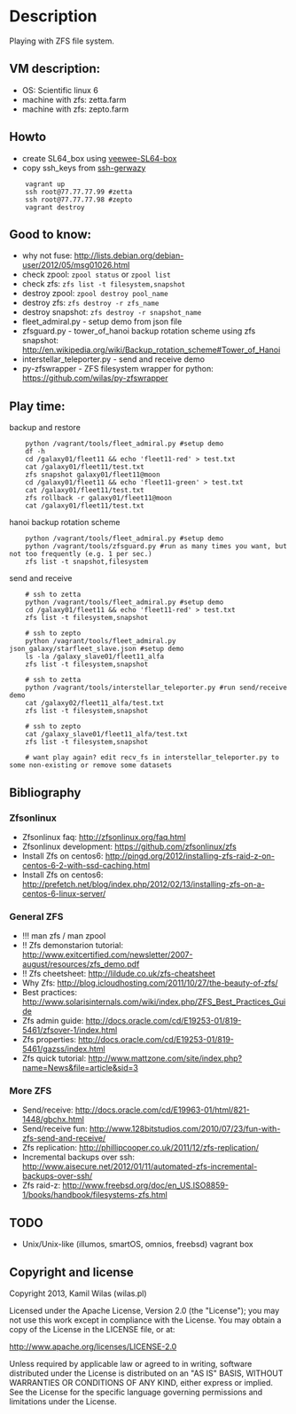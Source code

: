 # Description

Playing with ZFS file system.

## VM description:

 - OS: Scientific linux 6
 - machine with zfs: zetta.farm
 - machine with zfs: zepto.farm

## Howto

 - create SL64_box using [veewee-SL64-box](https://github.com/wilas/veewee-SL64-box)
 - copy ssh_keys from [ssh-gerwazy](https://github.com/wilas/ssh-gerwazy)

```
    vagrant up 
    ssh root@77.77.77.99 #zetta
    ssh root@77.77.77.98 #zepto
    vagrant destroy
```

## Good to know:

 - why not fuse: http://lists.debian.org/debian-user/2012/05/msg01026.html
 - check zpool: `zpool status` or `zpool list`
 - check zfs: `zfs list -t filesystem,snapshot`
 - destroy zpool: `zpool destroy pool_name`
 - destroy zfs: `zfs destroy -r zfs_name`
 - destroy snapshot: `zfs destroy -r snapshot_name`
 - fleet_admiral.py - setup demo from json file
 - zfsguard.py - tower_of_hanoi backup rotation scheme using zfs snapshot: http://en.wikipedia.org/wiki/Backup_rotation_scheme#Tower_of_Hanoi
 - interstellar_teleporter.py - send and receive demo
 - py-zfswrapper - ZFS filesystem wrapper for python: https://github.com/wilas/py-zfswrapper
 
## Play time:

backup and restore
```
    python /vagrant/tools/fleet_admiral.py #setup demo 
    df -h
    cd /galaxy01/fleet11 && echo 'fleet11-red' > test.txt
    cat /galaxy01/fleet11/test.txt
    zfs snapshot galaxy01/fleet11@moon
    cd /galaxy01/fleet11 && echo 'fleet11-green' > test.txt
    cat /galaxy01/fleet11/test.txt
    zfs rollback -r galaxy01/fleet11@moon
    cat /galaxy01/fleet11/test.txt
```

hanoi backup rotation scheme
```
    python /vagrant/tools/fleet_admiral.py #setup demo 
    python /vagrant/tools/zfsguard.py #run as many times you want, but not too frequently (e.g. 1 per sec.)
    zfs list -t snapshot,filesystem
```

send and receive
```
    # ssh to zetta
    python /vagrant/tools/fleet_admiral.py #setup demo
    cd /galaxy01/fleet11 && echo 'fleet11-red' > test.txt
    zfs list -t filesystem,snapshot
    
    # ssh to zepto
    python /vagrant/tools/fleet_admiral.py json_galaxy/starfleet_slave.json #setup demo
    ls -la /galaxy_slave01/fleet11_alfa
    zfs list -t filesystem,snapshot
    
    # ssh to zetta
    python /vagrant/tools/interstellar_teleporter.py #run send/receive demo
    cat /galaxy02/fleet11_alfa/test.txt
    zfs list -t filesystem,snapshot
    
    # ssh to zepto
    cat /galaxy_slave01/fleet11_alfa/test.txt
    zfs list -t filesystem,snapshot
    
    # want play again? edit recv_fs in interstellar_teleporter.py to some non-existing or remove some datasets
```

## Bibliography

### Zfsonlinux

 - Zfsonlinux faq: http://zfsonlinux.org/faq.html
 - Zfsonlinux development: https://github.com/zfsonlinux/zfs
 - Install Zfs on centos6: http://pingd.org/2012/installing-zfs-raid-z-on-centos-6-2-with-ssd-caching.html
 - Install Zfs on centos6: http://prefetch.net/blog/index.php/2012/02/13/installing-zfs-on-a-centos-6-linux-server/

### General ZFS

 - !!! man zfs / man zpool
 - !! Zfs demonstarion tutorial: http://www.exitcertified.com/newsletter/2007-august/resources/zfs_demo.pdf
 - !! Zfs cheetsheet: http://lildude.co.uk/zfs-cheatsheet
 - Why Zfs: http://blog.icloudhosting.com/2011/10/27/the-beauty-of-zfs/
 - Best practices: http://www.solarisinternals.com/wiki/index.php/ZFS_Best_Practices_Guide 
 - Zfs admin guide: http://docs.oracle.com/cd/E19253-01/819-5461/zfsover-1/index.html
 - Zfs properties: http://docs.oracle.com/cd/E19253-01/819-5461/gazss/index.html
 - Zfs quick tutorial: http://www.mattzone.com/site/index.php?name=News&file=article&sid=3

### More ZFS
 - Send/receive: http://docs.oracle.com/cd/E19963-01/html/821-1448/gbchx.html
 - Send/receive fun: http://www.128bitstudios.com/2010/07/23/fun-with-zfs-send-and-receive/
 - Zfs replication: http://phillipcooper.co.uk/2011/12/zfs-replication/
 - Incremental backups over ssh: http://www.aisecure.net/2012/01/11/automated-zfs-incremental-backups-over-ssh/
 - Zfs raid-z: http://www.freebsd.org/doc/en_US.ISO8859-1/books/handbook/filesystems-zfs.html


## TODO

 - Unix/Unix-like (illumos, smartOS, omnios, freebsd) vagrant box


## Copyright and license

Copyright 2013, Kamil Wilas (wilas.pl)

Licensed under the Apache License, Version 2.0 (the "License");
you may not use this work except in compliance with the License.
You may obtain a copy of the License in the LICENSE file, or at:

   http://www.apache.org/licenses/LICENSE-2.0

Unless required by applicable law or agreed to in writing, software
distributed under the License is distributed on an "AS IS" BASIS,
WITHOUT WARRANTIES OR CONDITIONS OF ANY KIND, either express or implied.
See the License for the specific language governing permissions and
limitations under the License.

